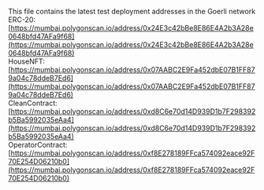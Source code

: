 This file contains the latest test deployment addresses in the Goerli network<br/>ERC-20: [https://mumbai.polygonscan.io/address/0x24E3c42bBe8E86E4A2b3A28e0648bfd47AFa9f68](https://mumbai.polygonscan.io/address/0x24E3c42bBe8E86E4A2b3A28e0648bfd47AFa9f68)<br/>HouseNFT: [https://mumbai.polygonscan.io/address/0x07AABC2E9Fa452dbE07B1FF879a04c78ddeB7Ed6](https://mumbai.polygonscan.io/address/0x07AABC2E9Fa452dbE07B1FF879a04c78ddeB7Ed6)<br/>CleanContract: [https://mumbai.polygonscan.io/address/0xd8C6e70d14D939D1b7F298392b5Ba5992035eAa4](https://mumbai.polygonscan.io/address/0xd8C6e70d14D939D1b7F298392b5Ba5992035eAa4)<br/>OperatorContract: [https://mumbai.polygonscan.io/address/0xf8E278189FFca574092eace92F70E254D06210b0](https://mumbai.polygonscan.io/address/0xf8E278189FFca574092eace92F70E254D06210b0)<br/>
